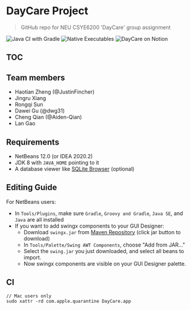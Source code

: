 # DayCare Project

> GitHub repo for NEU CSYE6200 'DayCare' group assignment 

![Java CI with Gradle](https://github.com/JustinFincher/NEU-CSYE6200-DayCare/workflows/Java%20CI%20with%20Gradle/badge.svg)
![Native Executables](https://github.com/JustinFincher/NEU-CSYE6200-DayCare/workflows/Native%20Executables/badge.svg)
![[DayCare on Notion](https://www.notion.so/haotianzheng/Day-Care-Project-2dd785efa2bd46fb86c105c362ae5d76)](https://img.shields.io/badge/DayCare-on%20Notion-brightgreen)

## TOC


## Team members
- Haotian Zheng (@JustinFincher)
- Jingru Xiang
- Rongqi Sun
- Dawei Gu (@dwg31)
- Cheng Qian (@Aiden-Qian)
- Lan Gao

## Requirements
- NetBeans 12.0 (or IDEA 2020.2)
- JDK 8 with `JAVA_HOME` pointing to it
- A database viewer like [SQLite Browser](https://sqlitebrowser.org/dl/) (optional)

## Editing Guide

For NetBeans users:

- In `Tools/Plugins`, make sure `Gradle`, `Groovy and Gradle`, `Java SE`, and `Java` are all installed
- If you want to add swingx components to your GUI Designer:
    - Download `swingx.jar` from [Maven Repository](https://mvnrepository.com/artifact/org.swinglabs.swingx/swingx-all/1.6.5-1) (click jar button to download)
    - In `Tools/Palette/Swing AWT Components`, choose "Add from JAR..."
    - Select the `swing.jar` you just downloaded, and select all beans to import.
    - Now swingx components are visible on your GUI Designer palette.

## CI

```
// Mac users only
sudo xattr -rd com.apple.quarantine DayCare.app
```